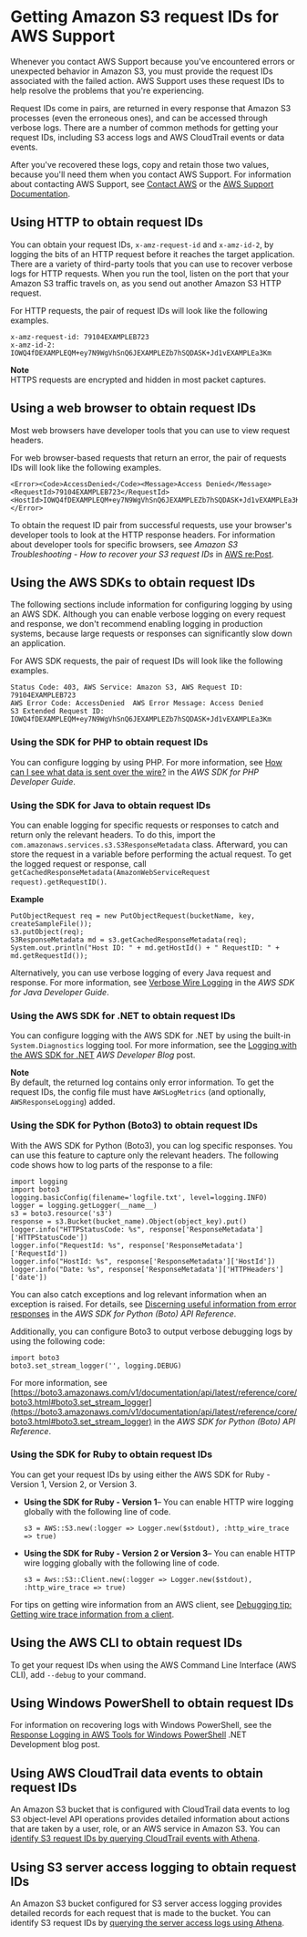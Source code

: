 # Getting Amazon S3 request IDs for AWS Support<a name="get-request-ids"></a>

Whenever you contact AWS Support because you've encountered errors or unexpected behavior in Amazon S3, you must provide the request IDs associated with the failed action\. AWS Support uses these request IDs to help resolve the problems that you're experiencing\. 

Request IDs come in pairs, are returned in every response that Amazon S3 processes \(even the erroneous ones\), and can be accessed through verbose logs\. There are a number of common methods for getting your request IDs, including S3 access logs and AWS CloudTrail events or data events\.

After you've recovered these logs, copy and retain those two values, because you'll need them when you contact AWS Support\. For information about contacting AWS Support, see [Contact AWS](https://aws.amazon.com/contact-us/) or the [AWS Support Documentation](https://aws.amazon.com/documentation/aws-support/)\.

## Using HTTP to obtain request IDs<a name="http-request-id"></a>

You can obtain your request IDs, `x-amz-request-id` and `x-amz-id-2`, by logging the bits of an HTTP request before it reaches the target application\. There are a variety of third\-party tools that you can use to recover verbose logs for HTTP requests\. When you run the tool, listen on the port that your Amazon S3 traffic travels on, as you send out another Amazon S3 HTTP request\.

For HTTP requests, the pair of request IDs will look like the following examples\.

```
x-amz-request-id: 79104EXAMPLEB723 
x-amz-id-2: IOWQ4fDEXAMPLEQM+ey7N9WgVhSnQ6JEXAMPLEZb7hSQDASK+Jd1vEXAMPLEa3Km
```

**Note**  
HTTPS requests are encrypted and hidden in most packet captures\.

## Using a web browser to obtain request IDs<a name="browser-request-id"></a>

Most web browsers have developer tools that you can use to view request headers\.

For web browser\-based requests that return an error, the pair of requests IDs will look like the following examples\.

```
<Error><Code>AccessDenied</Code><Message>Access Denied</Message>
<RequestId>79104EXAMPLEB723</RequestId><HostId>IOWQ4fDEXAMPLEQM+ey7N9WgVhSnQ6JEXAMPLEZb7hSQDASK+Jd1vEXAMPLEa3Km</HostId></Error>
```

To obtain the request ID pair from successful requests, use your browser's developer tools to look at the HTTP response headers\. For information about developer tools for specific browsers, see *Amazon S3 Troubleshooting \- How to recover your S3 request IDs* in [AWS re:Post](https://repost.aws/)\.

## Using the AWS SDKs to obtain request IDs<a name="sdk-request-ids"></a>

The following sections include information for configuring logging by using an AWS SDK\. Although you can enable verbose logging on every request and response, we don't recommend enabling logging in production systems, because large requests or responses can significantly slow down an application\.

For AWS SDK requests, the pair of request IDs will look like the following examples\.

```
Status Code: 403, AWS Service: Amazon S3, AWS Request ID: 79104EXAMPLEB723  
AWS Error Code: AccessDenied  AWS Error Message: Access Denied  
S3 Extended Request ID: IOWQ4fDEXAMPLEQM+ey7N9WgVhSnQ6JEXAMPLEZb7hSQDASK+Jd1vEXAMPLEa3Km
```

### Using the SDK for PHP to obtain request IDs<a name="php-request-id"></a>

You can configure logging by using PHP\. For more information, see [How can I see what data is sent over the wire?](https://docs.aws.amazon.com/aws-sdk-php/guide/latest/faq.html#how-can-i-see-what-data-is-sent-over-the-wire) in the *AWS SDK for PHP Developer Guide*\.

### Using the SDK for Java to obtain request IDs<a name="java-request-id"></a>

You can enable logging for specific requests or responses to catch and return only the relevant headers\. To do this, import the `com.amazonaws.services.s3.S3ResponseMetadata` class\. Afterward, you can store the request in a variable before performing the actual request\. To get the logged request or response, call `getCachedResponseMetadata(AmazonWebServiceRequest request).getRequestID()`\.

**Example**  

```
PutObjectRequest req = new PutObjectRequest(bucketName, key, createSampleFile());
s3.putObject(req);
S3ResponseMetadata md = s3.getCachedResponseMetadata(req);
System.out.println("Host ID: " + md.getHostId() + " RequestID: " + md.getRequestId());
```

Alternatively, you can use verbose logging of every Java request and response\. For more information, see [Verbose Wire Logging](https://docs.aws.amazon.com/sdk-for-java/v1/developer-guide/java-dg-logging.html#sdk-net-logging-verbose) in the *AWS SDK for Java Developer Guide*\.

### Using the AWS SDK for \.NET to obtain request IDs<a name="net-request-id"></a>

You can configure logging with the AWS SDK for \.NET by using the built\-in `System.Diagnostics` logging tool\. For more information, see the [ Logging with the AWS SDK for \.NET](https://aws.amazon.com/blogs/developer/logging-with-the-aws-sdk-for-net/) *AWS Developer Blog* post\.

**Note**  
By default, the returned log contains only error information\. To get the request IDs, the config file must have `AWSLogMetrics` \(and optionally, `AWSResponseLogging`\) added\.

### Using the SDK for Python \(Boto3\) to obtain request IDs<a name="python-request-id"></a>

With the AWS SDK for Python \(Boto3\), you can log specific responses\. You can use this feature to capture only the relevant headers\. The following code shows how to log parts of the response to a file:

```
import logging
import boto3
logging.basicConfig(filename='logfile.txt', level=logging.INFO)
logger = logging.getLogger(__name__)
s3 = boto3.resource('s3')
response = s3.Bucket(bucket_name).Object(object_key).put()
logger.info("HTTPStatusCode: %s", response['ResponseMetadata']['HTTPStatusCode'])
logger.info("RequestId: %s", response['ResponseMetadata']['RequestId'])
logger.info("HostId: %s", response['ResponseMetadata']['HostId'])
logger.info("Date: %s", response['ResponseMetadata']['HTTPHeaders']['date'])
```

You can also catch exceptions and log relevant information when an exception is raised\. For details, see [Discerning useful information from error responses](https://boto3.amazonaws.com/v1/documentation/api/latest/guide/error-handling.html#discerning-useful-information-from-error-responses) in the *AWS SDK for Python \(Boto\) API Reference*\.

Additionally, you can configure Boto3 to output verbose debugging logs by using the following code:

```
import boto3
boto3.set_stream_logger('', logging.DEBUG)
```

For more information, see [https://boto3.amazonaws.com/v1/documentation/api/latest/reference/core/boto3.html#boto3.set_stream_logger](https://boto3.amazonaws.com/v1/documentation/api/latest/reference/core/boto3.html#boto3.set_stream_logger) in the *AWS SDK for Python \(Boto\) API Reference*\.

### Using the SDK for Ruby to obtain request IDs<a name="ruby-request-id"></a>

You can get your request IDs by using either the AWS SDK for Ruby \- Version 1, Version 2, or Version 3\.
+ **Using the SDK for Ruby \- Version 1**– You can enable HTTP wire logging globally with the following line of code\.

  ```
  s3 = AWS::S3.new(:logger => Logger.new($stdout), :http_wire_trace => true)
  ```
+ **Using the SDK for Ruby \- Version 2 or Version 3**– You can enable HTTP wire logging globally with the following line of code\.

  ```
  s3 = Aws::S3::Client.new(:logger => Logger.new($stdout), :http_wire_trace => true)
  ```

For tips on getting wire information from an AWS client, see [Debugging tip: Getting wire trace information from a client](https://docs.aws.amazon.com/sdk-for-ruby/v3/developer-guide/debugging.html)\.

## Using the AWS CLI to obtain request IDs<a name="cli-request-id"></a>

To get your request IDs when using the AWS Command Line Interface \(AWS CLI\), add `--debug` to your command\.

## Using Windows PowerShell to obtain request IDs<a name="powershell-request-id"></a>

For information on recovering logs with Windows PowerShell, see the [Response Logging in AWS Tools for Windows PowerShell](https://aws.amazon.com/blogs/developer/response-logging-in-aws-tools-for-windows-powershell/) \.NET Development blog post\.

## Using AWS CloudTrail data events to obtain request IDs<a name="cloudtrail-request-id"></a>

An Amazon S3 bucket that is configured with CloudTrail data events to log S3 object\-level API operations provides detailed information about actions that are taken by a user, role, or an AWS service in Amazon S3\. You can [identify S3 request IDs by querying CloudTrail events with Athena](https://docs.aws.amazon.com/AmazonS3/latest/userguide/cloudtrail-request-identification.html)\.

## Using S3 server access logging to obtain request IDs<a name="server-access-log-request-id"></a>

An Amazon S3 bucket configured for S3 server access logging provides detailed records for each request that is made to the bucket\. You can identify S3 request IDs by [querying the server access logs using Athena](https://docs.aws.amazon.com/AmazonS3/latest/userguide/using-s3-access-logs-to-identify-requests.html#querying-s3-access-logs-for-requests)\.